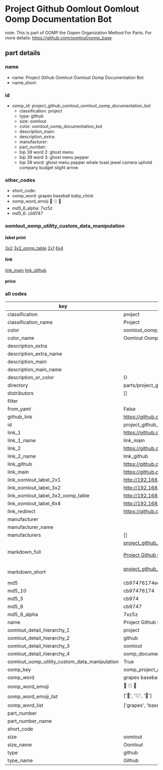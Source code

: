 # Project Github Oomlout Oomlout Oomp Documentation Bot  

note: This is part of OOMP the Oopen Organization Method For Parts. For more details: https://github.com/oomlout/oomp_base

##  part details
  







### name
* name: Project Github Oomlout Oomlout Oomp Documentation Bot
* name_short: 
### id
* oomp_id: project_github_oomlout_oomlout_oomp_documentation_bot
  * classification: project
  * type: github
  * size: oomlout
  * color: oomlout_oomp_documentation_bot
  * description_main: 
  * description_extra: 
  * manufacturer: 
  * part_number: 
  * bip 39 word 2: ghost menu
  * bip 39 word 3: ghost menu pepper
  * bip 39 word: ghost menu pepper whale toast jewel camera uphold company budget slight arrow

### other_codes
* short_code: 
* oomp_word: grapes baseball baby_chick
* oomp_word_emoji :grapes: :baseball: :baby_chick:
* md5_6_alpha: 7xz5z
* md5_6: cb9747






### oomlout_oomp_utility_custom_data_manipulation
#### label print
[3x2](http://192.168.1.245:1112/?label=oomp%207xz5z)
[3x2_oomp_table](http://192.168.1.108:1112/?label=oomp%207xz5z)
[2x1](http://192.168.1.242:1112/?label=oomp%207xz5z)
[6x4](http://192.168.1.55:1112/?label=oomp%207xz5z)    

#### link

[link_main](https://github.com/oomlout/oomlout_oomp_version_1_messy/tree/main/parts/project_github_oomlout_oomlout_oomp_documentation_bot) [link_github](https://github.com/oomlout/oomlout_oomp_version_1_messy/tree/main/parts/project_github_oomlout_oomlout_oomp_documentation_bot)                             

#### price







### all codes 
| key | value |  
| --- | --- |  
| classification | project |  
| classification_name | Project |  
| color | oomlout_oomp_documentation_bot |  
| color_name | Oomlout Oomp Documentation Bot |  
| description_extra |  |  
| description_extra_name |  |  
| description_main |  |  
| description_main_name |  |  
| description_or_color | O  |  
| directory | parts/project_github_oomlout_oomlout_oomp_documentation_bot |  
| distributors | [] |  
| filter |  |  
| from_yaml | False |  
| github_link | https://github.com/oomlout/oomlout_oomp_part_src/tree/main/parts/project_github_oomlout_oomlout_oomp_documentation_bot |  
| id | project_github_oomlout_oomlout_oomp_documentation_bot |  
| link_1 | https://github.com/oomlout/oomlout_oomp_version_1_messy/tree/main/parts/project_github_oomlout_oomlout_oomp_documentation_bot |  
| link_1_name | link_main |  
| link_2 | https://github.com/oomlout/oomlout_oomp_version_1_messy/tree/main/parts/project_github_oomlout_oomlout_oomp_documentation_bot |  
| link_2_name | link_github |  
| link_github | https://github.com/oomlout/oomlout_oomp_version_1_messy/tree/main/parts/project_github_oomlout_oomlout_oomp_documentation_bot |  
| link_main | https://github.com/oomlout/oomlout_oomp_version_1_messy/tree/main/parts/project_github_oomlout_oomlout_oomp_documentation_bot |  
| link_oomlout_label_2x1 | http://192.168.1.242:1112/?label=oomp%207xz5z |  
| link_oomlout_label_3x2 | http://192.168.1.245:1112/?label=oomp%207xz5z |  
| link_oomlout_label_3x2_oomp_table | http://192.168.1.108:1112/?label=oomp%207xz5z |  
| link_oomlout_label_6x4 | http://192.168.1.55:1112/?label=oomp%207xz5z |  
| link_redirect | https://github.com/oomlout/oomlout_oomp_version_1_messy/tree/main/parts/project_github_oomlout_oomlout_oomp_documentation_bot |  
| manufacturer |  |  
| manufacturer_name |  |  
| manufacturers | [] |  
| markdown_full | [project_github_oomlout_oomlout_oomp_documentation_bot](none)<br>[](none)<br>[Project Github Oomlout Oomlout Oomp Documentation Bot](none)<br><br> |  
| markdown_short | [project_github_oomlout_oomlout_oomp_documentation_bot](none)<br><br> |  
| md5 | cb97476174eec415dff18f9b45e2cb0c |  
| md5_10 | cb97476174 |  
| md5_5 | cb974 |  
| md5_6 | cb9747 |  
| md5_6_alpha | 7xz5z |  
| name | Project Github Oomlout Oomlout Oomp Documentation Bot |  
| oomlout_detail_hierarchy_1 | project |  
| oomlout_detail_hierarchy_2 | github |  
| oomlout_detail_hierarchy_3 | oomlout |  
| oomlout_detail_hierarchy_4 | oomp_documentation_bot |  
| oomlout_oomp_utility_custom_data_manipulation | True |  
| oomp_key | oomp_project_github_oomlout_oomlout_oomp_documentation_bot |  
| oomp_word | grapes baseball baby_chick |  
| oomp_word_emoji | :grapes: :baseball: :baby_chick: |  
| oomp_word_emoji_list | [':grapes:', ':baseball:', ':baby_chick:'] |  
| oomp_word_list | ['grapes', 'baseball', 'baby_chick'] |  
| part_number |  |  
| part_number_name |  |  
| short_code |  |  
| size | oomlout |  
| size_name | Oomlout |  
| type | github |  
| type_name | Github |  
